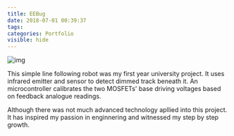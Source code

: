 ```yaml
---
title: EEBug
date: 2018-07-01 00:39:37
tags:
categories: Portfolio
visible: hide
---
```

![img](EEBug.jpeg)

<!-- <img src="EEBug.jpeg" width="300" hegiht="90" align=center/> -->

This simple line following robot was my first year university project. It uses infrared emitter and sensor to detect dimmed track beneath it. An microcontroller calibrates the two MOSFETs' base driving voltages based on feedback analogue readings.

Although there was not much advanced technology apllied into this project. It has inspired my passion in enginnering and witnessed my step by step growth.